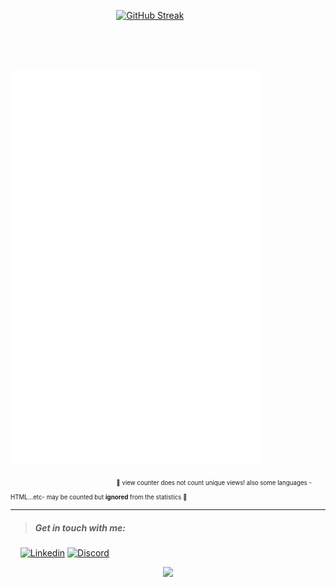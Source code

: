 <!-- <p align="center">
<a href="https://awesome-github-stats.azurewebsites.net/index.html??cardType=github&theme=ocean-dark">    <img  alt="orsnaro's GitHub Stats" src="https://awesome-github-stats.azurewebsites.net/user-stats/orsnaro?cardType=github&theme=ocean-dark" />  
</a> </p> -->


&emsp; &emsp; &emsp; &emsp; &emsp; &emsp; &emsp; &emsp; &emsp; &nbsp;  [![GitHub Streak](https://streak-stats.demolab.com?user=orsnaro&theme=buefy-dark)](https://git.io/streak-stats)


</br>
</br>


&emsp; &emsp; &emsp; &emsp; &emsp; &emsp; &emsp; &emsp; &emsp; &nbsp; <img align="center" src="/github-metrics.svg" alt="Metrics" width="400">

&emsp; &emsp; &emsp; &emsp; &emsp; &emsp;  &emsp; &emsp;  &emsp;  &nbsp; <sub><sub> 📍 view counter does not count unique views! also some languages -HTML...etc- may be counted but   **ignored** from the statistics 📍</sub></sub>
  
   
---


> ##### Get in touch with me: 


&nbsp; &nbsp; [![Linkedin](https://img.shields.io/badge/Discord%20-%20%23694D99?logo=discord)](https://www.linkedin.com/in/omar-rs)  [![Discord](https://img.shields.io/badge/LinkedIn%20-%20%233d85c6?logo=linkedin
)](https://www.linkedin.com/in/omar-rs)

<p align="center"><img src="https://komarev.com/ghpvc/?username=orsnaro&color=blue"></p>


